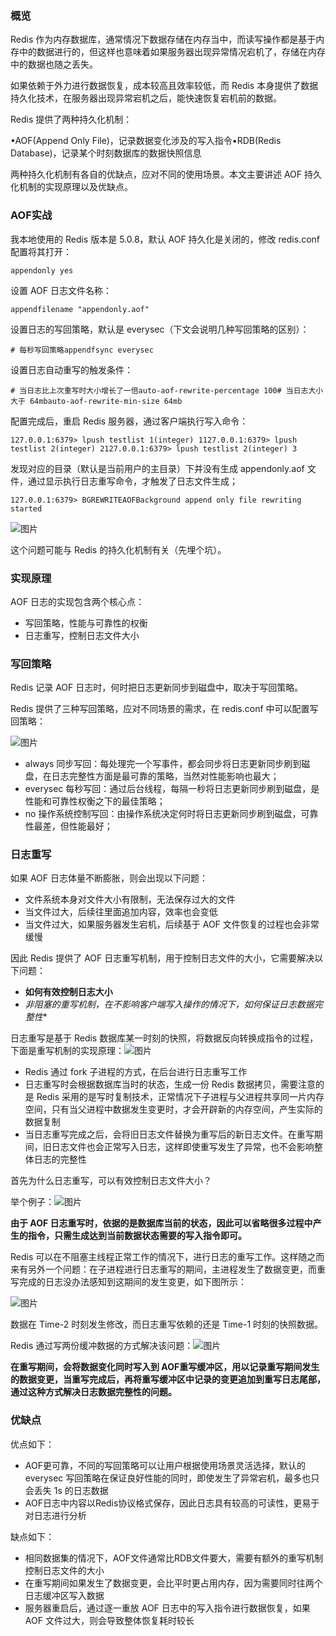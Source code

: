 

### 概览

Redis 作为内存数据库，通常情况下数据存储在内存当中，而读写操作都是基于内存中的数据进行的，但这样也意味着如果服务器出现异常情况宕机了，存储在内存中的数据也随之丢失。

如果依赖于外力进行数据恢复，成本较高且效率较低，而 Redis 本身提供了数据持久化技术，在服务器出现异常宕机之后，能快速恢复宕机前的数据。

Redis 提供了两种持久化机制：

•AOF(Append Only File)，记录数据变化涉及的写入指令•RDB(Redis Database)，记录某个时刻数据库的数据快照信息

两种持久化机制有各自的优缺点，应对不同的使用场景。本文主要讲述 AOF 持久化机制的实现原理以及优缺点。

### AOF实战

我本地使用的 Redis 版本是 5.0.8，默认 AOF 持久化是关闭的，修改 redis.conf 配置将其打开：

```
appendonly yes
```

设置 AOF 日志文件名称：

```
appendfilename "appendonly.aof"
```

设置日志的写回策略，默认是 everysec（下文会说明几种写回策略的区别）：

```
# 每秒写回策略appendfsync everysec
```

设置日志自动重写的触发条件：

```
# 当日志比上次重写时大小增长了一倍auto-aof-rewrite-percentage 100# 当日志大小大于 64mbauto-aof-rewrite-min-size 64mb
```

配置完成后，重启 Redis 服务器，通过客户端执行写入命令：

```
127.0.0.1:6379> lpush testlist 1(integer) 1127.0.0.1:6379> lpush testlist 2(integer) 2127.0.0.1:6379> lpush testlist 2(integer) 3
```

发现对应的目录（默认是当前用户的主目录）下并没有生成 appendonly.aof 文件，通过显示执行日志重写命令，才触发了日志文件生成；

```
127.0.0.1:6379> BGREWRITEAOFBackground append only file rewriting started
```

![图片](https://mmbiz.qpic.cn/mmbiz_png/6SS7gx5ZuxLv8Rl8s8vOrG3n1pkFUjiayyTX50sa7LuWZWr91ojdhf60VK4qv0cqMWqj1t2l8RsjkUeevhUaFaQ/640?wx_fmt=png&wxfrom=5&wx_lazy=1&wx_co=1)

这个问题可能与 Redis 的持久化机制有关（先埋个坑）。

### 实现原理

AOF 日志的实现包含两个核心点：

- 写回策略，性能与可靠性的权衡
- 日志重写，控制日志文件大小

### 写回策略

Redis 记录 AOF 日志时，何时把日志更新同步到磁盘中，取决于写回策略。

Redis 提供了三种写回策略，应对不同场景的需求，在 redis.conf 中可以配置写回策略：

![图片](https://mmbiz.qpic.cn/mmbiz_png/6SS7gx5ZuxLv8Rl8s8vOrG3n1pkFUjiaymfRkmMYcZZnTtBCAbSIn4bPib7WmvqzXVDDzEiam8mDTOxib9qDBQ54xQ/640?wx_fmt=png&wxfrom=5&wx_lazy=1&wx_co=1)

- always 同步写回：每处理完一个写事件，都会同步将日志更新同步刷到磁盘，在日志完整性方面是最可靠的策略，当然对性能影响也最大；
- everysec 每秒写回：通过后台线程，每隔一秒将日志更新同步刷到磁盘，是性能和可靠性权衡之下的最佳策略；
- no 操作系统控制写回：由操作系统决定何时将日志更新同步刷到磁盘，可靠性最差，但性能最好；

### 日志重写

如果 AOF 日志体量不断膨胀，则会出现以下问题：

- 文件系统本身对文件大小有限制，无法保存过大的文件
- 当文件过大，后续往里面追加内容，效率也会变低
- 当文件过大，如果服务器发生宕机，后续基于 AOF 文件恢复的过程也会非常缓慢

因此 Redis 提供了 AOF 日志重写机制，用于控制日志文件的大小，它需要解决以下问题：

- **如何有效控制日志大小**
- *非阻塞的重写机制，在不影响客户端写入操作的情况下，如何保证日志数据完整性**

日志重写是基于 Redis 数据库某一时刻的快照，将数据反向转换成指令的过程， 下面是重写机制的实现原理：![图片](https://mmbiz.qpic.cn/mmbiz_png/6SS7gx5ZuxLv8Rl8s8vOrG3n1pkFUjiayibN9IehJT4XY7c5NVac9lTHicRMMsxw0Maa3SGbyjjicn9zc3pYtJXXKg/640?wx_fmt=png&wxfrom=5&wx_lazy=1&wx_co=1)

- Redis 通过 fork 子进程的方式，在后台进行日志重写工作
- 日志重写时会根据数据库当时的状态，生成一份 Redis 数据拷贝，需要注意的是 Redis 采用的是写时复制技术，正常情况下子进程与父进程共享同一片内存空间，只有当父进程中数据发生变更时，才会开辟新的内存空间，产生实际的数据复制
- 当日志重写完成之后，会将旧日志文件替换为重写后的新日志文件。在重写期间，旧日志文件也会正常写入日志，这样即使重写发生了异常，也不会影响整体日志的完整性

首先为什么日志重写，可以有效控制日志文件大小？

举个例子：![图片](https://mmbiz.qpic.cn/mmbiz_png/6SS7gx5ZuxLv8Rl8s8vOrG3n1pkFUjiay9OZbqaeNQNZCD67ILKICWtWOOqwXz5MgSoGNbghnppVXhHnWfuDZmQ/640?wx_fmt=png&wxfrom=5&wx_lazy=1&wx_co=1)

**由于 AOF 日志重写时，依据的是数据库当前的状态，因此可以省略很多过程中产生的指令，只需生成达到当前数据状态需要的写入指令即可。**

Redis 可以在不阻塞主线程正常工作的情况下，进行日志的重写工作。这样随之而来有另外一个问题：在子进程进行日志重写的期间，主进程发生了数据变更，而重写完成的日志没办法感知到这期间的发生变更，如下图所示：

![图片](https://mmbiz.qpic.cn/mmbiz_png/6SS7gx5ZuxLv8Rl8s8vOrG3n1pkFUjiayExkfDP9zXAln8Ar2UtOIO0HuuibOmyfohF6E05v1ItrMoOjAcyicFe1A/640?wx_fmt=png&wxfrom=5&wx_lazy=1&wx_co=1)

数据在 Time-2 时刻发生修改，而日志重写依赖的还是 Time-1 时刻的快照数据。

Redis 通过写两份缓冲数据的方式解决该问题：![图片](https://mmbiz.qpic.cn/mmbiz_png/6SS7gx5ZuxLv8Rl8s8vOrG3n1pkFUjiaysicQK9aEOu3qkVlUAW6XEKyXpSCDruT8w9DutRmSZuTlKYPSsiaHvJhQ/640?wx_fmt=png&wxfrom=5&wx_lazy=1&wx_co=1)

**在重写期间，会将数据变化同时写入到 AOF重写缓冲区，用以记录重写期间发生的数据变更，当重写完成后，再将重写缓冲区中记录的变更追加到重写日志尾部，通过这种方式解决日志数据完整性的问题。**

### 优缺点

优点如下：

- AOF更可靠，不同的写回策略可以让用户根据使用场景灵活选择，默认的 everysec 写回策略在保证良好性能的同时，即使发生了异常宕机，最多也只会丢失 1s 的日志数据
- AOF日志中内容以Redis协议格式保存，因此日志具有较高的可读性，更易于对日志进行分析

缺点如下：

- 相同数据集的情况下，AOF文件通常比RDB文件要大，需要有额外的重写机制控制日志文件的大小
- 在重写期间如果发生了数据变更，会比平时更占用内存，因为需要同时往两个日志缓冲区写入数据
- 服务器重启后，通过逐一重放 AOF 日志中的写入指令进行数据恢复，如果 AOF 文件过大，则会导致整体恢复耗时较长